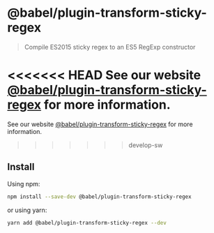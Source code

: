 # @babel/plugin-transform-sticky-regex

> Compile ES2015 sticky regex to an ES5 RegExp constructor

<<<<<<< HEAD
See our website [@babel/plugin-transform-sticky-regex](https://babeljs.io/docs/en/next/babel-plugin-transform-sticky-regex.html) for more information.
=======
See our website [@babel/plugin-transform-sticky-regex](https://babeljs.io/docs/babel-plugin-transform-sticky-regex) for more information.
>>>>>>> develop-sw

## Install

Using npm:

```sh
npm install --save-dev @babel/plugin-transform-sticky-regex
```

or using yarn:

```sh
yarn add @babel/plugin-transform-sticky-regex --dev
```
